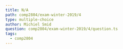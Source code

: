 ```yaml
---
title: N/A
path: comp2804/exam-winter-2019/4
type: multiple-choice
author: Michiel Smid
question: comp2804/exam-winter-2019/4/question.ts
tags:
  - comp2804
---
```

